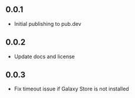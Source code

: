 ## 0.0.1

* Initial publishing to pub.dev

## 0.0.2

* Update docs and license

## 0.0.3

* Fix timeout issue if Galaxy Store is not installed
